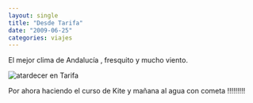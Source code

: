 ```yaml
---
layout: single
title: "Desde Tarifa"
date: "2009-06-25"
categories: viajes
---
```


El mejor clima de Andalucía , fresquito y mucho viento.

![atardecer en Tarifa](images/IMAGE_012-300x225.jpg "atardecer en Tarifa")

Por ahora haciendo el curso de Kite y mañana al agua con cometa !!!!!!!!!
